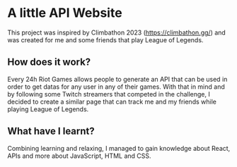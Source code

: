 # A little API Website

This project was inspired by Climbathon 2023 (https://climbathon.gg/) and was created for me and some friends that play League of Legends.

## How does it work?

Every 24h Riot Games allows people to generate an API that can be used in order to get datas for any user in any of their games. With that in mind and by following some Twitch streamers that competed in the challenge, I decided to create a similar page that can track me and my friends while playing League of Legends.

## What have I learnt?

Combining learning and relaxing, I managed to gain knowledge about React, APIs and more about JavaScript, HTML and CSS.
